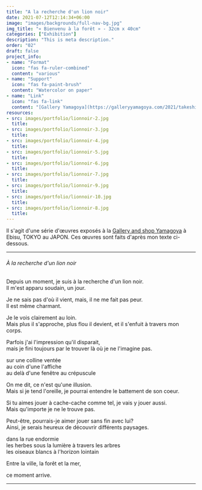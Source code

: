 ```yaml
---
title: "A la recherche d'un lion noir"
date: 2021-07-12T12:14:34+06:00
image: "images/backgrounds/full-nav-bg.jpg"
img_title: "« Bienvenu à la forêt » - 32cm x 40cm"
categories: ["Exhibition"]
description: "This is meta description."
order: "02"
draft: false
project_info:
- name: "Format"
  icon: "fas fa-ruler-combined"
  content: "various"
- name: "Support"
  icon: "fas fa-paint-brush"
  content: "Watercolor on paper"
- name: "Link"
  icon: "fas fa-link"
  content: "[Gallery Yamagoya](https://galleryyamagoya.com/2021/takeshi-jonoo-exhibition/)"
resources:
- src: images/portfolio/lionnoir-2.jpg
  title:
- src: images/portfolio/lionnoir-3.jpg
  title:
- src: images/portfolio/lionnoir-4.jpg
  title:
- src: images/portfolio/lionnoir-5.jpg
  title:
- src: images/portfolio/lionnoir-6.jpg
  title:
- src: images/portfolio/lionnoir-7.jpg
  title:
- src: images/portfolio/lionnoir-9.jpg
  title:
- src: images/portfolio/lionnoir-10.jpg
  title:
- src: images/portfolio/lionnoir-8.jpg
  title:
---
```


Il s'agit d'une série d'œuvres exposés à la [Gallery and shop Yamagoya](https://galleryyamagoya.com) à Ebisu, TOKYO au JAPON. Ces œuvres sont faits d'après mon texte ci-dessous.

---

###### À la recherche d'un lion noir

Depuis un moment, je suis à la recherche d'un lion noir.  
Il m'est apparu soudain, un jour.  

Je ne sais pas d'où il vient, mais, il ne me fait pas peur.  
Il est même charmant.  

Je le vois clairement au loin.  
Mais plus il s'approche, plus flou il devient, et il s'enfuit à travers mon corps.  

Parfois j'ai l'impression qu'il disparait,  
mais je fini toujours par le trouver là où je ne l'imagine pas.  


  sur une colline ventée  
  au coin d'une l'affiche  
  au delà d'une fenêtre au crépuscule  


On me dit, ce n'est qu'une illusion.  
Mais si je tend l'oreille, je pourrai entendre le battement de son coeur.  

Si tu aimes jouer à cache-cache comme tel, je vais y jouer aussi.  
Mais qu'importe je ne le trouve pas.  

Peut-être, pourrais-je aimer jouer sans fin avec lui?  
Ainsi, je serais heureux de découvrir différents paysages.  


  dans la rue endormie  
  les herbes sous la lumière à travers les arbres  
  les oiseaux blancs à l'horizon lointain  


Entre la ville, la forêt et la mer,  

ce moment arrive.  

---
